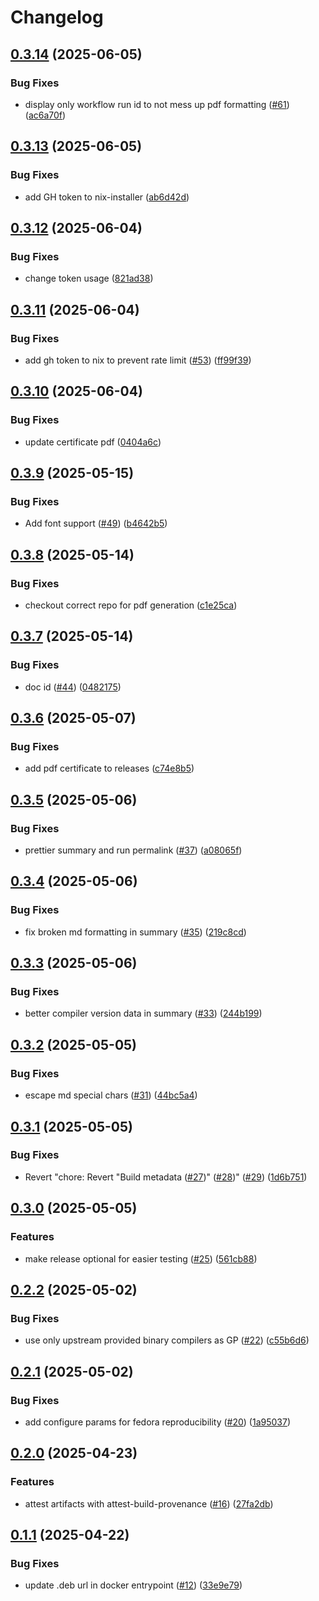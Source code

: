 # Changelog

## [0.3.14](https://github.com/chains-project/ddc4cd/compare/v0.3.13...v0.3.14) (2025-06-05)


### Bug Fixes

* display only workflow run id to not mess up pdf formatting ([#61](https://github.com/chains-project/ddc4cd/issues/61)) ([ac6a70f](https://github.com/chains-project/ddc4cd/commit/ac6a70f351d97a5fe48422e177c4c6fba3627f01))

## [0.3.13](https://github.com/chains-project/ddc4cd/compare/v0.3.12...v0.3.13) (2025-06-05)


### Bug Fixes

* add GH token to nix-installer ([ab6d42d](https://github.com/chains-project/ddc4cd/commit/ab6d42d1ed7c1f09e7100752bce7977118ef18dd))

## [0.3.12](https://github.com/chains-project/ddc4cd/compare/v0.3.11...v0.3.12) (2025-06-04)


### Bug Fixes

* change token usage ([821ad38](https://github.com/chains-project/ddc4cd/commit/821ad38e135ee6b0f76c9c68cc32aed2168a7991))

## [0.3.11](https://github.com/chains-project/ddc4cd/compare/v0.3.10...v0.3.11) (2025-06-04)


### Bug Fixes

* add gh token to nix to prevent rate limit ([#53](https://github.com/chains-project/ddc4cd/issues/53)) ([ff99f39](https://github.com/chains-project/ddc4cd/commit/ff99f3917be727d2df71af6492583a5ab00a8bc5))

## [0.3.10](https://github.com/chains-project/ddc4cd/compare/v0.3.9...v0.3.10) (2025-06-04)


### Bug Fixes

* update certificate pdf ([0404a6c](https://github.com/chains-project/ddc4cd/commit/0404a6c9f0e87d4d6b76e449fc4d8d6e16e5ed6e))

## [0.3.9](https://github.com/chains-project/ddc4cd/compare/v0.3.8...v0.3.9) (2025-05-15)


### Bug Fixes

* Add font support ([#49](https://github.com/chains-project/ddc4cd/issues/49)) ([b4642b5](https://github.com/chains-project/ddc4cd/commit/b4642b59bd733b4a53dee930ce5a5855feff20e0))

## [0.3.8](https://github.com/chains-project/ddc4cd/compare/v0.3.7...v0.3.8) (2025-05-14)


### Bug Fixes

* checkout correct repo for pdf generation ([c1e25ca](https://github.com/chains-project/ddc4cd/commit/c1e25cacea07df8b11f690dcf1b5327c133e3158))

## [0.3.7](https://github.com/chains-project/ddc4cd/compare/v0.3.6...v0.3.7) (2025-05-14)


### Bug Fixes

* doc id ([#44](https://github.com/chains-project/ddc4cd/issues/44)) ([0482175](https://github.com/chains-project/ddc4cd/commit/0482175e695ed9aaf48d8516fa07c2a1fbd8e77d))

## [0.3.6](https://github.com/chains-project/ddc4cd/compare/v0.3.5...v0.3.6) (2025-05-07)


### Bug Fixes

* add pdf certificate to releases ([c74e8b5](https://github.com/chains-project/ddc4cd/commit/c74e8b5215fe7a8af79edec7b74bc25f338cafde))

## [0.3.5](https://github.com/chains-project/ddc4cd/compare/v0.3.4...v0.3.5) (2025-05-06)


### Bug Fixes

* prettier summary and run permalink ([#37](https://github.com/chains-project/ddc4cd/issues/37)) ([a08065f](https://github.com/chains-project/ddc4cd/commit/a08065f83191664bcd974532eaf794a6af0ec922))

## [0.3.4](https://github.com/chains-project/ddc4cd/compare/v0.3.3...v0.3.4) (2025-05-06)


### Bug Fixes

* fix broken md formatting in summary ([#35](https://github.com/chains-project/ddc4cd/issues/35)) ([219c8cd](https://github.com/chains-project/ddc4cd/commit/219c8cd95622ee7fe1db99c3430be81d4dc0e80e))

## [0.3.3](https://github.com/chains-project/ddc4cd/compare/v0.3.2...v0.3.3) (2025-05-06)


### Bug Fixes

* better compiler version data in summary ([#33](https://github.com/chains-project/ddc4cd/issues/33)) ([244b199](https://github.com/chains-project/ddc4cd/commit/244b19995da5cb2ac1abd17b6c6fe8ddebf26d93))

## [0.3.2](https://github.com/chains-project/ddc4cd/compare/v0.3.1...v0.3.2) (2025-05-05)


### Bug Fixes

* escape md special chars ([#31](https://github.com/chains-project/ddc4cd/issues/31)) ([44bc5a4](https://github.com/chains-project/ddc4cd/commit/44bc5a42bd5d2d9f11e5ff4242ba20cfe59ef95e))

## [0.3.1](https://github.com/chains-project/ddc4cd/compare/v0.3.0...v0.3.1) (2025-05-05)


### Bug Fixes

* Revert "chore: Revert "Build metadata ([#27](https://github.com/chains-project/ddc4cd/issues/27))" ([#28](https://github.com/chains-project/ddc4cd/issues/28))" ([#29](https://github.com/chains-project/ddc4cd/issues/29)) ([1d6b751](https://github.com/chains-project/ddc4cd/commit/1d6b7516c07f6d14cf09aca5ea4a9984f2e5b067))

## [0.3.0](https://github.com/chains-project/ddc4cd/compare/v0.2.2...v0.3.0) (2025-05-05)


### Features

* make release optional for easier testing ([#25](https://github.com/chains-project/ddc4cd/issues/25)) ([561cb88](https://github.com/chains-project/ddc4cd/commit/561cb88d374a6ad3fa750f5dc8a0d955a49da24e))

## [0.2.2](https://github.com/chains-project/ddc4cd/compare/v0.2.1...v0.2.2) (2025-05-02)


### Bug Fixes

* use only upstream provided binary compilers as GP ([#22](https://github.com/chains-project/ddc4cd/issues/22)) ([c55b6d6](https://github.com/chains-project/ddc4cd/commit/c55b6d652e2e833a1c170d91fd456d79c8149898))

## [0.2.1](https://github.com/chains-project/ddc4cd/compare/v0.2.0...v0.2.1) (2025-05-02)


### Bug Fixes

* add configure params for fedora reproducibility ([#20](https://github.com/chains-project/ddc4cd/issues/20)) ([1a95037](https://github.com/chains-project/ddc4cd/commit/1a950379062c75354b96e54119295358923c3612))

## [0.2.0](https://github.com/chains-project/ddc4cd/compare/v0.1.1...v0.2.0) (2025-04-23)


### Features

* attest artifacts with attest-build-provenance ([#16](https://github.com/chains-project/ddc4cd/issues/16)) ([27fa2db](https://github.com/chains-project/ddc4cd/commit/27fa2dbb459893e13fc758d52d99042f646fc1fc))

## [0.1.1](https://github.com/chains-project/ddc4cd/compare/v0.1.0...v0.1.1) (2025-04-22)


### Bug Fixes

* update .deb url in docker entrypoint ([#12](https://github.com/chains-project/ddc4cd/issues/12)) ([33e9e79](https://github.com/chains-project/ddc4cd/commit/33e9e79e44f4e513eba07bae3cf5da0682d965d5))

